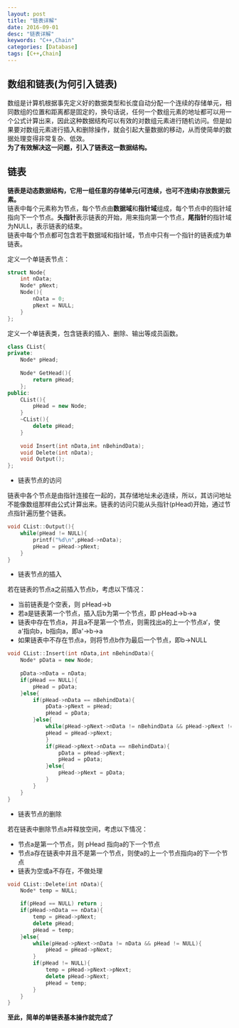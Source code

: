 ```yaml
---
layout: post
title: "链表详解"
date: 2016-09-01
desc: "链表详解"
keywords: "C++,Chain"
categories: [Database]
tags: [C++,Chain]
---
```


## 数组和链表(为何引入链表)
数组是计算机根据事先定义好的数据类型和长度自动分配一个连续的存储单元，相同数组的位置和距离都是固定的，换句话说，任何一个数组元素的地址都可以用一个公式计算出来，因此这种数据结构可以有效的对数组元素进行随机访问。但是如果要对数组元素进行插入和删除操作，就会引起大量数据的移动，从而使简单的数据处理变得非常复杂、低效。  
**为了有效解决这一问题，引入了链表这一数据结构。**  

## 链表
**链表是动态数据结构，它用一组任意的存储单元(可连续，也可不连续)存放数据元素。**  
链表中每个元素称为节点，每个节点由**数据域**和**指针域**组成，每个节点中的指针域指向下一个节点。**头指针**表示链表的开始，用来指向第一个节点，**尾指针**的指针域为NULL，表示链表的结束。  
链表中每个节点都可包含若干数据域和指针域，节点中只有一个指针的链表成为单链表。  

定义一个单链表节点：  

``` c++
struct Node{
    int nData;
    Node* pNext;
    Node(){
    	nData = 0;
        pNext = NULL;
    }
};
```

定义一个单链表类，包含链表的插入、删除、输出等成员函数。  

``` c++
class CList{
private:
    Node* pHead;
    
    Node* GetHead(){
    	return pHead;
    };
public:
    CList(){
        pHead = new Node;
    }
    ~CList(){
        delete pHead;
    }
    
    void Insert(int nData,int nBehindData);
    void Delete(int nData);
    void Output();
};
```

* 链表节点的访问

链表中各个节点是由指针连接在一起的，其存储地址未必连续，所以，其访问地址不能像数组那样由公式计算出来。链表的访问只能从头指针(pHead)开始，通过节点指针遍历整个链表。  

``` c++
void CList::Output(){
	while(pHead != NULL){
    	printf("%d\n",pHead->nData);
        pHead = pHead->pNext;
    }
}
```

* 链表节点的插入

若在链表的节点a之前插入节点b，考虑以下情况：  
* 当前链表是个空表，则 pHead->b
* 若a是链表第一个节点，插入后b为第一个节点，即 pHead->b->a
* 链表中存在节点a，并且a不是第一个节点，则需找出a的上一个节点a‘，使a'指向b，b指向a，即a'->b->a
* 如果链表中不存在节点a，则将节点b作为最后一个节点，即b->NULL

``` c++
void CList::Insert(int nData,int nBehindData){
    Node* pData = new Node;
    
    pData->nData = nData;
    if(pHead == NULL){
    	pHead = pData;
    }else{
    	if(pHead->nData == nBehindData){
            pData->pNext = pHead;
            pHead = pData;
        }else{
            while(pHead->pNext->nData != nBehindData && pHead->pNext != NULL){
            pHead = pHead->pNext;
            }
            if(pHead->pNext->nData == nBehindData){
            	pData = pHead->pNext;
                pHead = pData;
            }else{
            	pHead->pNext = pData;
            }
        }
    }
}
```

* 链表节点的删除

若在链表中删除节点a并释放空间，考虑以下情况：  
* 节点a是第一个节点，则 pHead 指向a的下一个节点
* 节点a存在链表中并且不是第一个节点，则使a的上一个节点指向a的下一个节点
* 链表为空或a不存在，不做处理

``` c++
void CList::Delete(int nData){
    Node* temp = NULL;

    if(pHead == NULL) return ;
    if(pHead->nData == nData){
    	temp = pHead->pNext;
    	delete pHead;
        pHead = temp;
    }else{
    	while(pHead->pNext->nData != nData && pHead != NULL){
            pHead = pHead->pNext;
        }
        if(pHead != NULL){
            temp = pHead->pNext->pNext;
            delete pHead->pNext;
            pHead = temp;
        }
    }
}
```

**至此，简单的单链表基本操作就完成了**  
